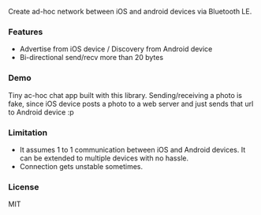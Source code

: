 Create ad-hoc network between iOS and android devices via Bluetooth LE.

### Features

- Advertise from iOS device / Discovery from Android device
- Bi-directional send/recv more than 20 bytes

### Demo

Tiny ac-hoc chat app built with this library.
Sending/receiving a photo is fake, since iOS device posts a photo to a web server and just sends that url to Android device :p

### Limitation

- It assumes 1 to 1 communication between iOS and Android devices. It can be extended to multiple devices with no hassle.
- Connection gets unstable sometimes.


### License

MIT
